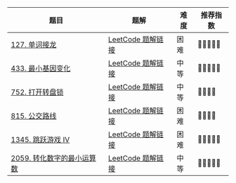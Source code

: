 | 题目                                                                                                 | 题解                                                                                                                                               | 难度 | 推荐指数   |
| ------------------------------------------------------------------------------------------------------ | ---------------------------------------------------------------------------------------------------------------------------------------------------- | ------ | ------------ |
| [127. 单词接龙](https://leetcode-cn.com/problems/word-ladder/)                                       | [LeetCode 题解链接](https://leetcode-cn.com/problems/word-ladder/solution/gong-shui-san-xie-ru-he-shi-yong-shuang-magjd/)                          | 困难 | 🤩🤩🤩🤩🤩 |
| [433. 最小基因变化](https://leetcode-cn.com/problems/minimum-genetic-mutation/)                      | [LeetCode 题解链接](https://leetcode-cn.com/problems/minimum-genetic-mutation/solution/by-ac_oier-74b4/)                                           | 中等 | 🤩🤩🤩🤩🤩 |
| [752. 打开转盘锁](https://leetcode-cn.com/problems/open-the-lock/)                                   | [LeetCode 题解链接](https://leetcode-cn.com/problems/open-the-lock/solution/gong-shui-san-xie-yi-ti-shuang-jie-shuan-wyr9/)                        | 中等 | 🤩🤩🤩🤩   |
| [815. 公交路线](https://leetcode-cn.com/problems/bus-routes/)                                        | [LeetCode 题解链接](https://leetcode-cn.com/problems/bus-routes/solution/gong-shui-san-xie-yi-ti-shuang-jie-po-su-1roh/)                           | 困难 | 🤩🤩🤩🤩   |
| [1345. 跳跃游戏 IV](https://leetcode-cn.com/problems/jump-game-iv/)                                  | [LeetCode 题解链接](https://leetcode-cn.com/problems/jump-game-iv/solution/gong-shui-san-xie-noxiang-xin-ke-xue-xi-q9tb1/)                         | 困难 | 🤩🤩🤩🤩🤩 |
| [2059. 转化数字的最小运算数](https://leetcode-cn.com/problems/minimum-operations-to-convert-number/) | [LeetCode 题解链接](https://leetcode-cn.com/problems/minimum-operations-to-convert-number/solution/gong-shui-san-xie-shuang-xiang-bfs-mo-ba-uckg/) | 中等 | 🤩🤩🤩🤩🤩 |
